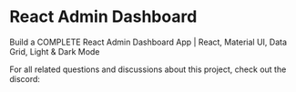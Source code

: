 # React Admin Dashboard

Build a COMPLETE React Admin Dashboard App | React, Material UI, Data Grid, Light & Dark Mode


For all related questions and discussions about this project, check out the discord:
